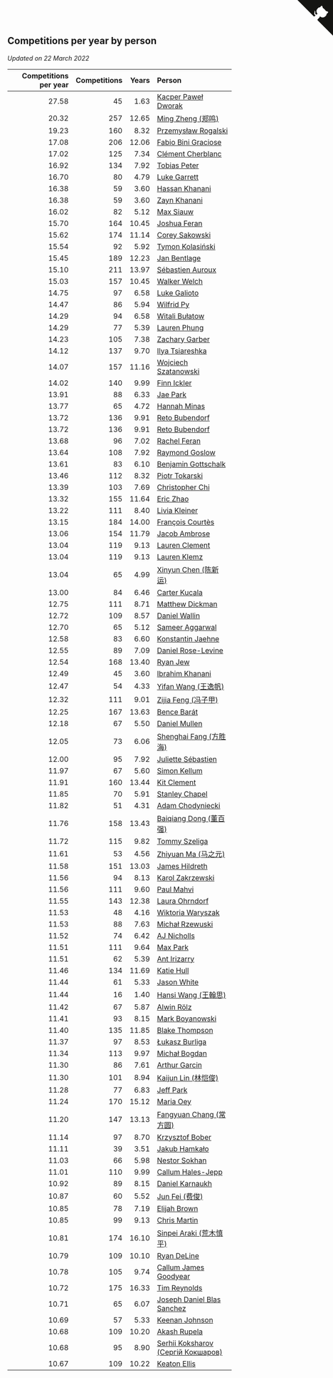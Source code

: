 ## Competitions per year by person

*Updated on 22 March 2022*

| Competitions per year | Competitions | Years | Person |
| ---: | ---: | ---: | :--- |
| 27.58 | 45 | 1.63 | [Kacper Paweł Dworak](https://www.worldcubeassociation.org/persons/2020DWOR01) |
| 20.32 | 257 | 12.65 | [Ming Zheng (郑鸣)](https://www.worldcubeassociation.org/persons/2009ZHEN11) |
| 19.23 | 160 | 8.32 | [Przemysław Rogalski](https://www.worldcubeassociation.org/persons/2013ROGA02) |
| 17.08 | 206 | 12.06 | [Fabio Bini Graciose](https://www.worldcubeassociation.org/persons/2010GRAC02) |
| 17.02 | 125 | 7.34 | [Clément Cherblanc](https://www.worldcubeassociation.org/persons/2014CHER05) |
| 16.92 | 134 | 7.92 | [Tobias Peter](https://www.worldcubeassociation.org/persons/2014PETE03) |
| 16.70 | 80 | 4.79 | [Luke Garrett](https://www.worldcubeassociation.org/persons/2017GARR05) |
| 16.38 | 59 | 3.60 | [Hassan Khanani](https://www.worldcubeassociation.org/persons/2018KHAN26) |
| 16.38 | 59 | 3.60 | [Zayn Khanani](https://www.worldcubeassociation.org/persons/2018KHAN28) |
| 16.02 | 82 | 5.12 | [Max Siauw](https://www.worldcubeassociation.org/persons/2017SIAU02) |
| 15.70 | 164 | 10.45 | [Joshua Feran](https://www.worldcubeassociation.org/persons/2011FERA01) |
| 15.62 | 174 | 11.14 | [Corey Sakowski](https://www.worldcubeassociation.org/persons/2011SAKO01) |
| 15.54 | 92 | 5.92 | [Tymon Kolasiński](https://www.worldcubeassociation.org/persons/2016KOLA02) |
| 15.45 | 189 | 12.23 | [Jan Bentlage](https://www.worldcubeassociation.org/persons/2010BENT01) |
| 15.10 | 211 | 13.97 | [Sébastien Auroux](https://www.worldcubeassociation.org/persons/2008AURO01) |
| 15.03 | 157 | 10.45 | [Walker Welch](https://www.worldcubeassociation.org/persons/2011WELC01) |
| 14.75 | 97 | 6.58 | [Luke Galioto](https://www.worldcubeassociation.org/persons/2015GALI02) |
| 14.47 | 86 | 5.94 | [Wilfrid Py](https://www.worldcubeassociation.org/persons/2016PYWI01) |
| 14.29 | 94 | 6.58 | [Witali Bułatow](https://www.worldcubeassociation.org/persons/2015BUAT01) |
| 14.29 | 77 | 5.39 | [Lauren Phung](https://www.worldcubeassociation.org/persons/2016PHUN02) |
| 14.23 | 105 | 7.38 | [Zachary Garber](https://www.worldcubeassociation.org/persons/2014GARB01) |
| 14.12 | 137 | 9.70 | [Ilya Tsiareshka](https://www.worldcubeassociation.org/persons/2012TERE01) |
| 14.07 | 157 | 11.16 | [Wojciech Szatanowski](https://www.worldcubeassociation.org/persons/2011SZAT01) |
| 14.02 | 140 | 9.99 | [Finn Ickler](https://www.worldcubeassociation.org/persons/2012ICKL01) |
| 13.91 | 88 | 6.33 | [Jae Park](https://www.worldcubeassociation.org/persons/2015PARK24) |
| 13.77 | 65 | 4.72 | [Hannah Minas](https://www.worldcubeassociation.org/persons/2017MINA04) |
| 13.72 | 136 | 9.91 | [Reto Bubendorf](https://www.worldcubeassociation.org/persons/2012BUBE01) |
| 13.72 | 136 | 9.91 | [Reto Bubendorf](https://www.worldcubeassociation.org/persons/2012BUBE01) |
| 13.68 | 96 | 7.02 | [Rachel Feran](https://www.worldcubeassociation.org/persons/2015FERA01) |
| 13.64 | 108 | 7.92 | [Raymond Goslow](https://www.worldcubeassociation.org/persons/2014GOSL01) |
| 13.61 | 83 | 6.10 | [Benjamin Gottschalk](https://www.worldcubeassociation.org/persons/2016GOTT01) |
| 13.46 | 112 | 8.32 | [Piotr Tokarski](https://www.worldcubeassociation.org/persons/2013TOKA01) |
| 13.39 | 103 | 7.69 | [Christopher Chi](https://www.worldcubeassociation.org/persons/2014CHIC01) |
| 13.32 | 155 | 11.64 | [Eric Zhao](https://www.worldcubeassociation.org/persons/2010ZHAO19) |
| 13.22 | 111 | 8.40 | [Livia Kleiner](https://www.worldcubeassociation.org/persons/2013KLEI03) |
| 13.15 | 184 | 14.00 | [François Courtès](https://www.worldcubeassociation.org/persons/2008COUR01) |
| 13.06 | 154 | 11.79 | [Jacob Ambrose](https://www.worldcubeassociation.org/persons/2010AMBR01) |
| 13.04 | 119 | 9.13 | [Lauren Clement](https://www.worldcubeassociation.org/persons/2013KLEM01) |
| 13.04 | 119 | 9.13 | [Lauren Klemz](https://www.worldcubeassociation.org/persons/2013KLEM01) |
| 13.04 | 65 | 4.99 | [Xinyun Chen (陈新运)](https://www.worldcubeassociation.org/persons/2017CHEN36) |
| 13.00 | 84 | 6.46 | [Carter Kucala](https://www.worldcubeassociation.org/persons/2015KUCA01) |
| 12.75 | 111 | 8.71 | [Matthew Dickman](https://www.worldcubeassociation.org/persons/2013DICK01) |
| 12.72 | 109 | 8.57 | [Daniel Wallin](https://www.worldcubeassociation.org/persons/2013WALL03) |
| 12.70 | 65 | 5.12 | [Sameer Aggarwal](https://www.worldcubeassociation.org/persons/2017AGGA01) |
| 12.58 | 83 | 6.60 | [Konstantin Jaehne](https://www.worldcubeassociation.org/persons/2015JAEH01) |
| 12.55 | 89 | 7.09 | [Daniel Rose-Levine](https://www.worldcubeassociation.org/persons/2015ROSE01) |
| 12.54 | 168 | 13.40 | [Ryan Jew](https://www.worldcubeassociation.org/persons/2008JEWR01) |
| 12.49 | 45 | 3.60 | [Ibrahim Khanani](https://www.worldcubeassociation.org/persons/2018KHAN27) |
| 12.47 | 54 | 4.33 | [Yifan Wang (王逸帆)](https://www.worldcubeassociation.org/persons/2017WANY29) |
| 12.32 | 111 | 9.01 | [Zijia Feng (冯子甲)](https://www.worldcubeassociation.org/persons/2013FENG02) |
| 12.25 | 167 | 13.63 | [Bence Barát](https://www.worldcubeassociation.org/persons/2008BARA01) |
| 12.18 | 67 | 5.50 | [Daniel Mullen](https://www.worldcubeassociation.org/persons/2016MULL04) |
| 12.05 | 73 | 6.06 | [Shenghai Fang (方胜海)](https://www.worldcubeassociation.org/persons/2016FANG01) |
| 12.00 | 95 | 7.92 | [Juliette Sébastien](https://www.worldcubeassociation.org/persons/2014SEBA01) |
| 11.97 | 67 | 5.60 | [Simon Kellum](https://www.worldcubeassociation.org/persons/2016KELL12) |
| 11.91 | 160 | 13.44 | [Kit Clement](https://www.worldcubeassociation.org/persons/2008CLEM01) |
| 11.85 | 70 | 5.91 | [Stanley Chapel](https://www.worldcubeassociation.org/persons/2016CHAP04) |
| 11.82 | 51 | 4.31 | [Adam Chodyniecki](https://www.worldcubeassociation.org/persons/2017CHOD02) |
| 11.76 | 158 | 13.43 | [Baiqiang Dong (董百强)](https://www.worldcubeassociation.org/persons/2008DONG06) |
| 11.72 | 115 | 9.82 | [Tommy Szeliga](https://www.worldcubeassociation.org/persons/2012SZEL01) |
| 11.61 | 53 | 4.56 | [Zhiyuan Ma (马之元)](https://www.worldcubeassociation.org/persons/2017MAZH04) |
| 11.58 | 151 | 13.03 | [James Hildreth](https://www.worldcubeassociation.org/persons/2009HILD01) |
| 11.56 | 94 | 8.13 | [Karol Zakrzewski](https://www.worldcubeassociation.org/persons/2014ZAKR01) |
| 11.56 | 111 | 9.60 | [Paul Mahvi](https://www.worldcubeassociation.org/persons/2012MAHV01) |
| 11.55 | 143 | 12.38 | [Laura Ohrndorf](https://www.worldcubeassociation.org/persons/2009OHRN01) |
| 11.53 | 48 | 4.16 | [Wiktoria Waryszak](https://www.worldcubeassociation.org/persons/2018WARY01) |
| 11.53 | 88 | 7.63 | [Michał Rzewuski](https://www.worldcubeassociation.org/persons/2014RZEW01) |
| 11.52 | 74 | 6.42 | [AJ Nicholls](https://www.worldcubeassociation.org/persons/2015NICH04) |
| 11.51 | 111 | 9.64 | [Max Park](https://www.worldcubeassociation.org/persons/2012PARK03) |
| 11.51 | 62 | 5.39 | [Ant Irizarry](https://www.worldcubeassociation.org/persons/2016IRIZ02) |
| 11.46 | 134 | 11.69 | [Katie Hull](https://www.worldcubeassociation.org/persons/2010HULL01) |
| 11.44 | 61 | 5.33 | [Jason White](https://www.worldcubeassociation.org/persons/2016WHIT16) |
| 11.44 | 16 | 1.40 | [Hansi Wang (王翰思)](https://www.worldcubeassociation.org/persons/2020WANG19) |
| 11.42 | 67 | 5.87 | [Alwin Rölz](https://www.worldcubeassociation.org/persons/2016ROLZ01) |
| 11.41 | 93 | 8.15 | [Mark Boyanowski](https://www.worldcubeassociation.org/persons/2014BOYA01) |
| 11.40 | 135 | 11.85 | [Blake Thompson](https://www.worldcubeassociation.org/persons/2010THOM03) |
| 11.37 | 97 | 8.53 | [Łukasz Burliga](https://www.worldcubeassociation.org/persons/2013BURL01) |
| 11.34 | 113 | 9.97 | [Michał Bogdan](https://www.worldcubeassociation.org/persons/2012BOGD01) |
| 11.30 | 86 | 7.61 | [Arthur Garcin](https://www.worldcubeassociation.org/persons/2014GARC27) |
| 11.30 | 101 | 8.94 | [Kaijun Lin (林恺俊)](https://www.worldcubeassociation.org/persons/2013LINK01) |
| 11.28 | 77 | 6.83 | [Jeff Park](https://www.worldcubeassociation.org/persons/2015PARK08) |
| 11.24 | 170 | 15.12 | [Maria Oey](https://www.worldcubeassociation.org/persons/2007OEYM01) |
| 11.20 | 147 | 13.13 | [Fangyuan Chang (常方圆)](https://www.worldcubeassociation.org/persons/2009CHAN04) |
| 11.14 | 97 | 8.70 | [Krzysztof Bober](https://www.worldcubeassociation.org/persons/2013BOBE01) |
| 11.11 | 39 | 3.51 | [Jakub Hamkało](https://www.worldcubeassociation.org/persons/2018HAMK01) |
| 11.03 | 66 | 5.98 | [Nestor Sokhan](https://www.worldcubeassociation.org/persons/2016SOKH01) |
| 11.01 | 110 | 9.99 | [Callum Hales-Jepp](https://www.worldcubeassociation.org/persons/2012HALE01) |
| 10.92 | 89 | 8.15 | [Daniel Karnaukh](https://www.worldcubeassociation.org/persons/2014KARN02) |
| 10.87 | 60 | 5.52 | [Jun Fei (费俊)](https://www.worldcubeassociation.org/persons/2016FEIJ02) |
| 10.85 | 78 | 7.19 | [Elijah Brown](https://www.worldcubeassociation.org/persons/2015BROW03) |
| 10.85 | 99 | 9.13 | [Chris Martin](https://www.worldcubeassociation.org/persons/2013MART03) |
| 10.81 | 174 | 16.10 | [Sinpei Araki (荒木慎平)](https://www.worldcubeassociation.org/persons/2006ARAK01) |
| 10.79 | 109 | 10.10 | [Ryan DeLine](https://www.worldcubeassociation.org/persons/2012DELI01) |
| 10.78 | 105 | 9.74 | [Callum James Goodyear](https://www.worldcubeassociation.org/persons/2012GOOD02) |
| 10.72 | 175 | 16.33 | [Tim Reynolds](https://www.worldcubeassociation.org/persons/2005REYN01) |
| 10.71 | 65 | 6.07 | [Joseph Daniel Blas Sanchez](https://www.worldcubeassociation.org/persons/2016SANC08) |
| 10.69 | 57 | 5.33 | [Keenan Johnson](https://www.worldcubeassociation.org/persons/2016JOHN30) |
| 10.68 | 109 | 10.20 | [Akash Rupela](https://www.worldcubeassociation.org/persons/2012RUPE01) |
| 10.68 | 95 | 8.90 | [Serhii Koksharov (Сергій Кокшаров)](https://www.worldcubeassociation.org/persons/2013KOKS01) |
| 10.67 | 109 | 10.22 | [Keaton Ellis](https://www.worldcubeassociation.org/persons/2012ELLI01) |


<a href="https://github.com/jonatanklosko/wca_statistics" class="github-corner" aria-label="View source on Github"><svg width="80" height="80" viewBox="0 0 250 250" style="fill:#151513; color:#fff; position: absolute; top: 0; border: 0; right: 0;" aria-hidden="true"><path d="M0,0 L115,115 L130,115 L142,142 L250,250 L250,0 Z"></path><path d="M128.3,109.0 C113.8,99.7 119.0,89.6 119.0,89.6 C122.0,82.7 120.5,78.6 120.5,78.6 C119.2,72.0 123.4,76.3 123.4,76.3 C127.3,80.9 125.5,87.3 125.5,87.3 C122.9,97.6 130.6,101.9 134.4,103.2" fill="currentColor" style="transform-origin: 130px 106px;" class="octo-arm"></path><path d="M115.0,115.0 C114.9,115.1 118.7,116.5 119.8,115.4 L133.7,101.6 C136.9,99.2 139.9,98.4 142.2,98.6 C133.8,88.0 127.5,74.4 143.8,58.0 C148.5,53.4 154.0,51.2 159.7,51.0 C160.3,49.4 163.2,43.6 171.4,40.1 C171.4,40.1 176.1,42.5 178.8,56.2 C183.1,58.6 187.2,61.8 190.9,65.4 C194.5,69.0 197.7,73.2 200.1,77.6 C213.8,80.2 216.3,84.9 216.3,84.9 C212.7,93.1 206.9,96.0 205.4,96.6 C205.1,102.4 203.0,107.8 198.3,112.5 C181.9,128.9 168.3,122.5 157.7,114.1 C157.9,116.9 156.7,120.9 152.7,124.9 L141.0,136.5 C139.8,137.7 141.6,141.9 141.8,141.8 Z" fill="currentColor" class="octo-body"></path></svg></a><style>.github-corner:hover .octo-arm{animation:octocat-wave 560ms ease-in-out}@keyframes octocat-wave{0%,100%{transform:rotate(0)}20%,60%{transform:rotate(-25deg)}40%,80%{transform:rotate(10deg)}}@media (max-width:500px){.github-corner:hover .octo-arm{animation:none}.github-corner .octo-arm{animation:octocat-wave 560ms ease-in-out}}</style>
